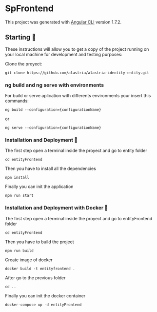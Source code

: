 # SpFrontend

This project was generated with [Angular CLI](https://github.com/angular/angular-cli) version 1.7.2.

## Starting 🚀

These instructions will allow you to get a copy of the project running on your local machine for development and testing purposes:

Clone the proyect:
```
git clone https://github.com/alastria/alastria-identity-entity.git
```

### ng build and ng serve with environments

For build or serve aplication with differents environments your insert this commands:
```
ng build --configuration={configurationName}
```
or
```
ng serve --configuration={configurationName}
```

### Installation and Deployment 🔧

The first step open a terminal inside the proyect and go to entity folder
```
cd entityFrontend
```

Then you have to install all the dependencies
```
npm install
```

Finally you can init the application
```
npm run start
```

### Installation and Deployment with Docker 🔧

The first step open a terminal inside the proyect and go to entityFrontend folder
```
cd entityFrontend
```

Then you have to build the project
```
npm run build
```

Create image of docker
```
docker build -t entityfrontend .
```

After go to the previous folder
```
cd ..
```

Finally you can init the docker container
```
docker-compose up -d entityFrontend
```
